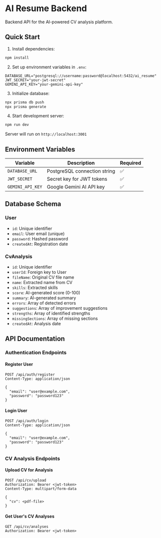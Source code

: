 # AI Resume Backend

Backend API for the AI-powered CV analysis platform.

## Quick Start

1. Install dependencies:
```bash
npm install
```

2. Set up environment variables in `.env`:
```env
DATABASE_URL="postgresql://username:password@localhost:5432/ai_resume"
JWT_SECRET="your-jwt-secret"
GEMINI_API_KEY="your-gemini-api-key"
```

3. Initialize database:
```bash
npx prisma db push
npx prisma generate
```

4. Start development server:
```bash
npm run dev
```

Server will run on `http://localhost:3001`

## Environment Variables

| Variable | Description | Required |
|----------|-------------|----------|
| `DATABASE_URL` | PostgreSQL connection string | ✅ |
| `JWT_SECRET` | Secret key for JWT tokens | ✅ |
| `GEMINI_API_KEY` | Google Gemini AI API key | ✅ |

## Database Schema

### User
- `id`: Unique identifier
- `email`: User email (unique)
- `password`: Hashed password
- `createdAt`: Registration date

### CvAnalysis
- `id`: Unique identifier
- `userId`: Foreign key to User
- `fileName`: Original CV file name
- `name`: Extracted name from CV
- `skills`: Extracted skills
- `score`: AI-generated score (0-100)
- `summary`: AI-generated summary
- `errors`: Array of detected errors
- `suggestions`: Array of improvement suggestions
- `strengths`: Array of identified strengths
- `missingSections`: Array of missing sections
- `createdAt`: Analysis date

## API Documentation

### Authentication Endpoints

#### Register User
```http
POST /api/auth/register
Content-Type: application/json

{
  "email": "user@example.com",
  "password": "password123"
}
```

#### Login User
```http
POST /api/auth/login
Content-Type: application/json

{
  "email": "user@example.com",
  "password": "password123"
}
```

### CV Analysis Endpoints

#### Upload CV for Analysis
```http
POST /api/cv/upload
Authorization: Bearer <jwt-token>
Content-Type: multipart/form-data

{
  "cv": <pdf-file>
}
```

#### Get User's CV Analyses
```http
GET /api/cv/analyses
Authorization: Bearer <jwt-token>
```